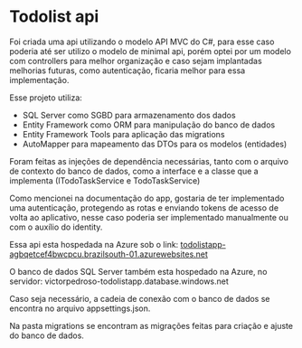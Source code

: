 # Todolist api

Foi criada uma api utilizando o modelo API MVC do C#, para esse caso poderia até ser utilizo o modelo de minimal api, porém optei por um modelo com controllers para melhor organização e caso sejam implantadas melhorias futuras, como autenticação, ficaria melhor para essa implementação.

Esse projeto utiliza:
- SQL Server como SGBD para armazenamento dos dados
- Entity Framework como ORM para manipulação do banco de dados
- Entity Framework Tools para aplicação das migrations
- AutoMapper para mapeamento das DTOs para os modelos (entidades)

Foram feitas as injeções de dependência necessárias, tanto com o arquivo de contexto do banco de dados, como a interface e a classe que a implementa (ITodoTaskService e TodoTaskService)

Como mencionei na documentação do app, gostaria de ter implementado uma autenticação, protegendo as rotas e enviando tokens de acesso de volta ao aplicativo, nesse caso poderia ser implementado manualmente ou com o auxílio do identity.

Essa api esta hospedada na Azure sob o link: [todolistapp-agbqetcef4bwcpcu.brazilsouth-01.azurewebsites.net](https://todolistapp-agbqetcef4bwcpcu.brazilsouth-01.azurewebsites.net/swagger/index.html)

O banco de dados SQL Server também esta hospedado na Azure, no servidor: victorpedroso-todolistapp.database.windows.net

Caso seja necessário, a cadeia de conexão com o banco de dados se encontra no arquivo appsettings.json.

Na pasta migrations se encontram as migrações feitas para criação e ajuste do banco de dados.

